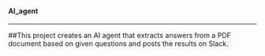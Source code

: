#### AI_agent
-----------------------------------------
##This project creates an AI agent that extracts answers from a PDF document based on given questions and posts the results on Slack.
